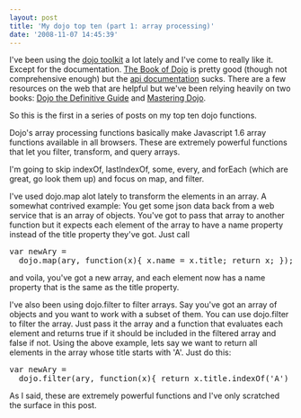 ```yaml
---
layout: post
title: 'My dojo top ten (part 1: array processing)'
date: '2008-11-07 14:45:39'
---
```


I've been using the <a href="http://dojotoolkit.org/" target="_blank">dojo toolkit</a> a lot lately and I've come to really like it. Except for the documentation. <a href="http://dojotoolkit.org/book/dojo-book-1-0" target="_blank">The Book of Dojo</a> is pretty good (though not comprehensive enough) but the <a href="http://api.dojotoolkit.org/" target="_blank">api documentation</a> sucks. There are a few resources on the web that are helpful but we've been relying heavily on two books: <a href="http://www.amazon.com/Dojo-Definitive-Guide-Matthew-Russell/dp/0596516487" target="_blank">Dojo the Definitive Guide</a> and <a href="http://www.amazon.com/Mastering-Dojo-JavaScript-Experiences-Programmers/dp/1934356115" target="_blank">Mastering Dojo</a>.

So this is the first in a series of posts on my top ten dojo functions.

Dojo's array processing functions basically make Javascript 1.6 array functions available in all browsers. These are extremely powerful functions that let you filter, transform, and query arrays.

I'm going to skip indexOf, lastIndexOf, some, every, and forEach (which are great, go look them up) and focus on map, and filter.

I've used dojo.map alot lately to transform the elements in an array. A somewhat contrived example: You get some json data back from a web service that is an array of objects. You've got to pass that array to another function but it expects each element of the array to have a name property instead of the title property they've got. Just call
<pre>var newAry =
  dojo.map(ary, function(x){ x.name = x.title; return x; });</pre>
and voila, you've got a new array, and each element now has a name property that is the same as the title property.

I've also been using dojo.filter to filter arrays. Say you've got an array of objects and you want to work with a subset of them. You can use dojo.filter to filter the array. Just pass it the array and a function that evaluates each element and returns true if it should be included in the filtered array and false if not. Using the above example, lets say we want to return all elements in the array whose title starts with 'A'. Just do this:
<pre>var newAry =
  dojo.filter(ary, function(x){ return x.title.indexOf('A') == 0; });</pre>
As I said, these are extremely powerful functions and I've only scratched the surface in this post.